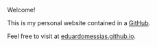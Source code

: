Welcome!

This is my personal website contained in a [GitHub](https://github.com).

Feel free to visit at [eduardomessias.github.io](https://eduardomessias.github.io).
